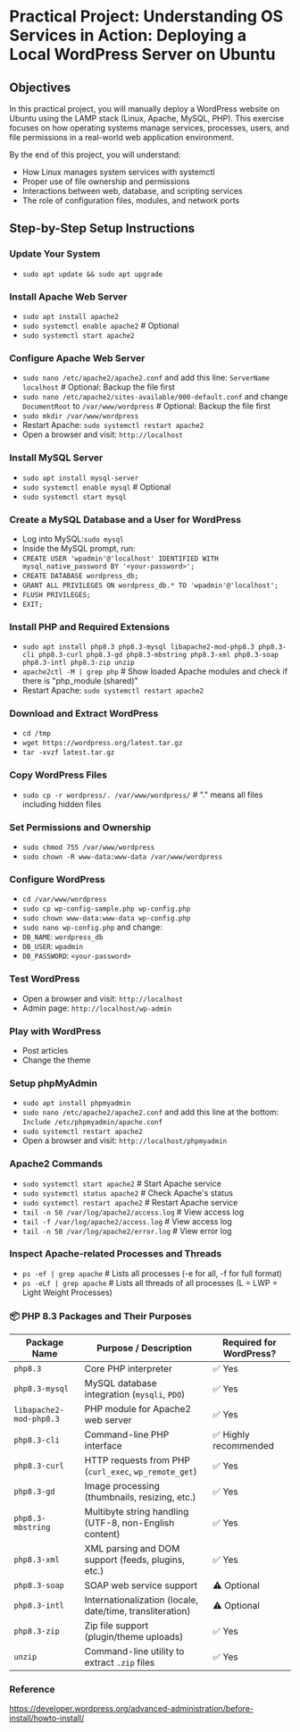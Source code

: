 # Practical Project: Understanding OS Services in Action: Deploying a Local WordPress Server on Ubuntu

## Objectives
In this practical project, you will manually deploy a WordPress website on Ubuntu using the LAMP stack (Linux, Apache, MySQL, PHP). This exercise focuses on how operating systems manage services, processes, users, and file permissions in a real-world web application environment.

By the end of this project, you will understand:
- How Linux manages system services with systemctl
- Proper use of file ownership and permissions
- Interactions between web, database, and scripting services
- The role of configuration files, modules, and network ports

## Step-by-Step Setup Instructions
### Update Your System
- `sudo apt update && sudo apt upgrade`

### Install Apache Web Server
- `sudo apt install apache2`
- `sudo systemctl enable apache2` # Optional
- `sudo systemctl start apache2`

### Configure Apache Web Server
- `sudo nano /etc/apache2/apache2.conf` and add this line: `ServerName localhost` # Optional: Backup the file first
- `sudo nano /etc/apache2/sites-available/000-default.conf` and change `DocumentRoot` to `/var/www/wordpress` # Optional: Backup the file first
- `sudo mkdir /var/www/wordpress`
- Restart Apache: `sudo systemctl restart apache2`
- Open a browser and visit: `http://localhost`

### Install MySQL Server
- `sudo apt install mysql-server`
- `sudo systemctl enable mysql` # Optional
- `sudo systemctl start mysql`

### Create a MySQL Database and a User for WordPress
- Log into MySQL:`sudo mysql`
- Inside the MySQL prompt, run:
- `CREATE USER 'wpadmin'@'localhost' IDENTIFIED WITH mysql_native_password BY '<your-password>';`
- `CREATE DATABASE wordpress_db;`
- `GRANT ALL PRIVILEGES ON wordpress_db.* TO 'wpadmin'@'localhost';`
- `FLUSH PRIVILEGES;`
- `EXIT;`

### Install PHP and Required Extensions
- `sudo apt install php8.3 php8.3-mysql libapache2-mod-php8.3 php8.3-cli php8.3-curl php8.3-gd php8.3-mbstring php8.3-xml php8.3-soap php8.3-intl php8.3-zip unzip`
- `apache2ctl -M | grep php` # Show loaded Apache modules and check if there is "php_module (shared)"
- Restart Apache: `sudo systemctl restart apache2`

### Download and Extract WordPress
- `cd /tmp`
- `wget https://wordpress.org/latest.tar.gz`
- `tar -xvzf latest.tar.gz`

### Copy WordPress Files
- `sudo cp -r wordpress/. /var/www/wordpress/` # "." means all files including hidden files

### Set Permissions and Ownership
- `sudo chmod 755 /var/www/wordpress`
- `sudo chown -R www-data:www-data /var/www/wordpress`

### Configure WordPress
- `cd /var/www/wordpress`
- `sudo cp wp-config-sample.php wp-config.php`
- `sudo chown www-data:www-data wp-config.php`
- `sudo nano wp-config.php` and change:
- `DB_NAME`: `wordpress_db`
- `DB_USER`: `wpadmin`
- `DB_PASSWORD`: `<your-password>`

### Test WordPress
- Open a browser and visit: `http://localhost`
- Admin page: `http://localhost/wp-admin`

### Play with WordPress
- Post articles
- Change the theme

### Setup phpMyAdmin
- `sudo apt install phpmyadmin`
- `sudo nano /etc/apache2/apache2.conf` and add this line at the bottom: `Include /etc/phpmyadmin/apache.conf`
- `sudo systemctl restart apache2`
- Open a browser and visit: `http://localhost/phpmyadmin`

### Apache2 Commands
- `sudo systemctl start apache2` # Start Apache service
- `sudo systemctl status apache2` # Check Apache's status
- `sudo systemctl restart apache2` # Restart Apache service
- `tail -n 50 /var/log/apache2/access.log` # View access log
- `tail -f /var/log/apache2/access.log` # View access log
- `tail -n 50 /var/log/apache2/error.log` # View error log

### Inspect Apache-related Processes and Threads
- `ps -ef | grep apache` # Lists all processes (-e for all, -f for full format)
- `ps -eLf | grep apache` # Lists all threads of all processes (L = LWP = Light Weight Processes)

### 📦 PHP 8.3 Packages and Their Purposes
| Package Name            | Purpose / Description                                     | Required for WordPress? |
|-------------------------|-----------------------------------------------------------|-------------------------|
| `php8.3`                | Core PHP interpreter                                      | ✅ Yes                  |
| `php8.3-mysql`          | MySQL database integration (`mysqli`, `PDO`)              | ✅ Yes                  |
| `libapache2-mod-php8.3` | PHP module for Apache2 web server                         | ✅ Yes                   |
| `php8.3-cli`            | Command-line PHP interface                                | ✅ Highly recommended    |
| `php8.3-curl`           | HTTP requests from PHP (`curl_exec`, `wp_remote_get`)     | ✅ Yes                   |
| `php8.3-gd`             | Image processing (thumbnails, resizing, etc.)             | ✅ Yes                   |
| `php8.3-mbstring`       | Multibyte string handling (UTF-8, non-English content)    | ✅ Yes                   |
| `php8.3-xml`            | XML parsing and DOM support (feeds, plugins, etc.)        | ✅ Yes                   |
| `php8.3-soap`           | SOAP web service support                                  | ⚠️ Optional              |
| `php8.3-intl`           | Internationalization (locale, date/time, transliteration) | ⚠️ Optional              |
| `php8.3-zip`            | Zip file support (plugin/theme uploads)                   | ✅ Yes                   |
| `unzip`                 | Command-line utility to extract `.zip` files              | ✅ Yes                   |

### Reference
https://developer.wordpress.org/advanced-administration/before-install/howto-install/
